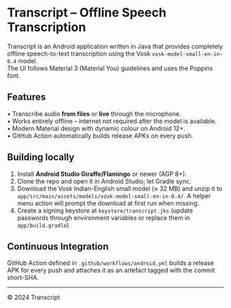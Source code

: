# Transcript – Offline Speech Transcription

Transcript is an Android application written in Java that provides completely offline speech-to-text transcription using the Vosk `vosk-model-small-en-in-0.4` model.  
The UI follows Material 3 (Material You) guidelines and uses the Poppins font.

## Features
• Transcribe audio **from files** or **live** through the microphone.  
• Works entirely offline – internet not required after the model is available.  
• Modern Material design with dynamic colour on Android 12+.  
• GitHub Action automatically builds release APKs on every push.

## Building locally
1. Install **Android Studio Giraffe/Flamingo** or newer (AGP 8+).
2. Clone the repo and open it in Android Studio; let Gradle sync.
3. Download the Vosk Indian-English small model (≈ 32 MB) and unzip it to  
   `app/src/main/assets/models/vosk-model-small-en-in-0.4/`.  A helper menu action will prompt the download at first run when missing.
4. Create a signing keystore at `keystore/transcript.jks` (update passwords through environment variables or replace them in `app/build.gradle`).

## Continuous Integration
GitHub Action defined in `.github/workflows/android.yml` builds a release APK for every push and attaches it as an artefact tagged with the commit short-SHA.

---
© 2024 Transcript
